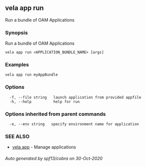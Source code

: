 ## vela app run

Run a bundle of OAM Applications

### Synopsis

Run a bundle of OAM Applications

```
vela app run <APPLICATION_BUNDLE_NAME> [args]
```

### Examples

```
vela app run myAppBundle
```

### Options

```
  -f, --file string   launch application from provided appfile
  -h, --help          help for run
```

### Options inherited from parent commands

```
  -e, --env string   specify environment name for application
```

### SEE ALSO

* [vela app](vela_app.md)	 - Manage applications

###### Auto generated by spf13/cobra on 30-Oct-2020
